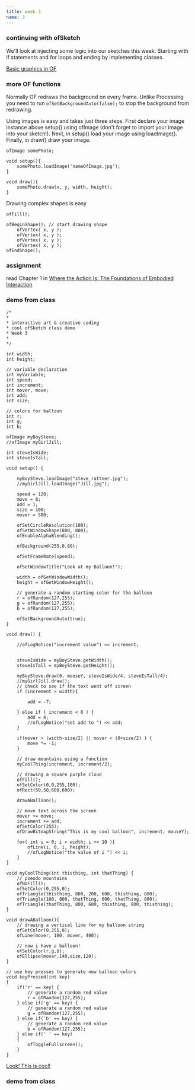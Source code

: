 ```yaml
---
title: week 3
name: 3
---
```


<h3 class="text-muted">continuing with ofSketch</h3>

We'll look at injecting some logic into our sketches this week. Starting with if statements and for loops and ending by implementing classes. 

<a href="http://www.slideshare.net/roxlu/openframeworks-007-graphics?ref=http://openframeworks.cc/tutorials/first%20steps/004_presentations.html"  target="_blank" class="inline" >Basic graphics in OF</a>

<h3 class="text-muted">more OF functions</h3>

Normally OF redraws the background on every frame. Unlike Processing you need to run `ofSetBackgroundAuto(false);` to stop the background from redrawing.

Using images is easy and takes just three steps. First declare your image instance above setup() using ofImage (don't forget to import your image into your sketch!). Next, in setup() load your image using loadImage(). Finally, in draw() draw your image.

	ofImage somePhoto;

	void setup(){
		somePhoto.loadImage('nameOfImage.jpg');
	}

	void draw(){
		somePhoto.draw(x, y, width, height);
	}

Drawing complex shapes is easy

	ofFill();
 
	ofBeginShape(); // start drawing shape
	    ofVertex( x, y );
	    ofVertex( x, y );
	    ofVertex( x, y );
	    ofVertex( x, y );
	ofEndShape();

<h3 class="text-muted">assignment</h3>
<p class="links">
	read Chapter 1 in <a href="{{site.url}}/media/pdfs/dourish-paul--where-the-action-is.pdf">Where the Action Is: The Foundations of Embodied Interaction</a>
</p>

<h3 class="text-muted">demo from class</h3>

	/*
	*
	* interactive art & creative coding
	* cool ofSketch class demo
	* Week 3
	*
	*/

	int width;
	int height;

	// variable declaration
	int myVariable;
	int speed;
	int increment;
	int mover, move;
	int add;
	int size;

	// colors for balloon
	int r;
	int g;
	int b;

	ofImage myBoySteve;
	//ofImage myGirlJill;

	int steveIsWide;
	int steveIsTall;

	void setup() {
	    
	    myBoySteve.loadImage("steve_rattner.jpg");
	    //myGirlJill.loadImage("Jill.jpg");

	    speed = 120;
	    move = 8;
	    add = 1;
	    size = 100;
	    mover = 500;
	    
	    ofSetCircleResolution(100);
		ofSetWindowShape(800, 800);
		ofEnableAlphaBlending();
		
		ofBackground(255,0,80);
		
		ofSetFrameRate(speed);
		
		ofSetWindowTitle("Look at my Balloon!");
		
		width = ofGetWindowWidth();
		height = ofGetWindowHeight();
		
		// generate a random starting color for the balloon
		r = ofRandom(127,255);
		g = ofRandom(127,255);
		b = ofRandom(127,255);
		
		ofSetBackgroundAuto(true);
	}

	void draw() {
	    
	    //ofLogNotice("increment value") << increment;
	    
	    
	    steveIsWide = myBoySteve.getWidth();
	    steveIsTall = myBoySteve.getHeight();
	    
	    myBoySteve.draw(0, mouseY, steveIsWide/4, steveIsTall/4);
	    //myGirlJill.draw();
	    // check to see if the text went off screen
		if (increment > width){
		    
		    add = -7;
		   
		} else if ( increment < 0 ) {
		    add = 4;
		    //ofLogNotice("set add to ") << add;
		}
		
		if(mover > (width-size/2) || mover < (0+size/2) ) {
		    move *= -1;   
		}
		
		// draw mountains using a function
		myCoolThing(increment, increment/2);	
		
		// drawing a square purple cloud
		ofFill();
		ofSetColor(0,0,255,100);
		ofRect(50,50,600,600);
		
		drawABalloon();
		
		// move text across the screen
		mover += move;
		increment += add;
		ofSetColor(255);
		ofDrawBitmapString("This is my cool balloon", increment, mouseY);
		
		for( int i = 0; i < width; i += 10 ){
		    ofLine(i, 0, i, height);
		    //ofLogNotice("the value of i ") << i;
		}	
	}

	void myCoolThing(int thisthing, int thatThing) {
	    // pseudo mountains
		ofNoFill();
		ofSetColor(0,255,0);
		ofTriangle(thisthing, 800, 200, 600, thisthing, 800);
		ofTriangle(100, 800, thatThing, 600, thatThing, 800);
		ofTriangle(thatThing, 800, 600, thisthing, 800, thisthing);
	}

	void drawABalloon(){
	    // drawing a vertical line for my balloon string
		ofSetColor(0,255,0);
		ofLine(mover, 100, mover, 400);
		
		// now i have a balloon!
		ofSetColor(r,g,b);
		ofEllipse(mover,140,size,120);
	}

	// use key presses to generate new balloon colors
	void keyPressed(int key)
	{
	    if('r' == key) {
	    	// generate a random red value
	    	r = ofRandom(127,255);
	   	} else if('g' == key) {
	    	// generate a random red value
	    	g = ofRandom(127,255);
	   	} else if('b' == key) {
	    	// generate a random red value
	    	b = ofRandom(127,255);
	   	} else if(' ' == key)
	    {
	        ofToggleFullscreen();
	    }
	}


[Look! This is cool!](http://www.creativeapplications.net/openframeworks/sharing-faces-seeing-yourself-reflected-in-the-image-of-others/)

<h3 class="text-muted">demo from class</h3>